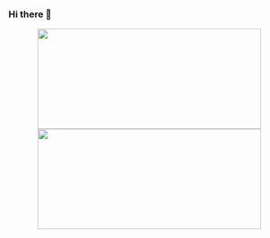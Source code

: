 ### Hi there 👋

<!--
**maluavidal/maluavidal** is a ✨ _special_ ✨ repository because its `README.md` (this file) appears on your GitHub profile.

Here are some ideas to get you started:

- 🔭 I’m currently working on ...
- 🌱 I’m currently learning ...
- 👯 I’m looking to collaborate on ...
- 🤔 I’m looking for help with ...
- 💬 Ask me about ...
- 📫 How to reach me: ...
- 😄 Pronouns: ...
- ⚡ Fun fact: ...
-->

<div align="center">
  <a href="https://github.com/maluavidal">
  <img height="180em" width="400em" src="https://github-readme-stats.vercel.app/api?username=maluavidal&show_icons=true&theme=dracula&include_all_commits=true&count_private=true"/>
  <img height="180em" width="400em" src="https://github-readme-stats.vercel.app/api/top-langs/?username=maluavidal&layout=compact&langs_count=7&theme=dracula"/>
  
</div>
  
<!--   ![Snake animation](https://github.com/maluavidal/malu/blob/output/github-contribution-grid-snake.svg) -->


